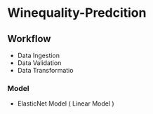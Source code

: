 # Winequality-Predcition

## Workflow

- Data Ingestion
- Data Validation
- Data Transformatio

### Model 
- ElasticNet Model ( Linear Model ) 
